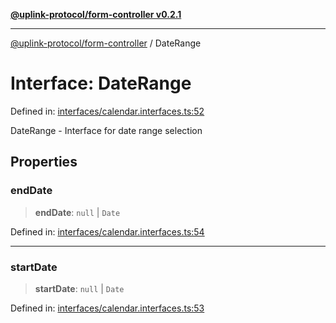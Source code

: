 [**@uplink-protocol/form-controller v0.2.1**](../README.md)

***

[@uplink-protocol/form-controller](../globals.md) / DateRange

# Interface: DateRange

Defined in: [interfaces/calendar.interfaces.ts:52](https://github.com/jmkcoder/uplink-protocol-calendar/blob/311e0b81efba7399cf1c367c0a2007aa66f3b830/src/interfaces/calendar.interfaces.ts#L52)

DateRange - Interface for date range selection

## Properties

### endDate

> **endDate**: `null` \| `Date`

Defined in: [interfaces/calendar.interfaces.ts:54](https://github.com/jmkcoder/uplink-protocol-calendar/blob/311e0b81efba7399cf1c367c0a2007aa66f3b830/src/interfaces/calendar.interfaces.ts#L54)

***

### startDate

> **startDate**: `null` \| `Date`

Defined in: [interfaces/calendar.interfaces.ts:53](https://github.com/jmkcoder/uplink-protocol-calendar/blob/311e0b81efba7399cf1c367c0a2007aa66f3b830/src/interfaces/calendar.interfaces.ts#L53)
